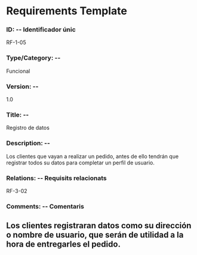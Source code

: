 # Requirements Template
### ID: -- Identificador únic
RF-1-05
### Type/Category: -- 
Funcional
### Version: -- 
1.0
### Title: --
Registro de datos    
### Description: --
Los clientes que vayan a realizar un pedido, antes de ello tendrán que registrar todos su datos para completar un perfil de usuario.
### Relations: -- Requisits relacionats
 RF-3-02
### Comments: -- Comentaris
Los clientes registraran datos como su dirección o nombre de usuario, que serán de utilidad a la hora de entregarles el pedido.
---
